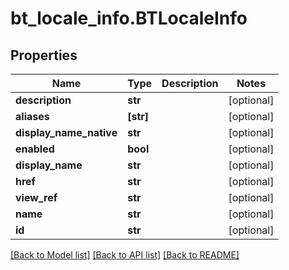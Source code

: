 # bt_locale_info.BTLocaleInfo

## Properties
Name | Type | Description | Notes
------------ | ------------- | ------------- | -------------
**description** | **str** |  | [optional] 
**aliases** | **[str]** |  | [optional] 
**display_name_native** | **str** |  | [optional] 
**enabled** | **bool** |  | [optional] 
**display_name** | **str** |  | [optional] 
**href** | **str** |  | [optional] 
**view_ref** | **str** |  | [optional] 
**name** | **str** |  | [optional] 
**id** | **str** |  | [optional] 

[[Back to Model list]](../README.md#documentation-for-models) [[Back to API list]](../README.md#documentation-for-api-endpoints) [[Back to README]](../README.md)



